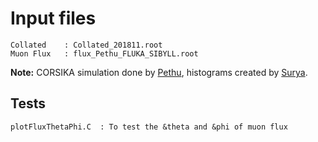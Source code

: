 # Input files

```
Collated	: Collated_201811.root
Muon Flux	: flux_Pethu_FLUKA_SIBYLL.root
```
**Note:** CORSIKA simulation done by [Pethu](https://github.com/PethurajS13),
histograms created by [Surya](https://github.com/suryamondal).

## Tests
```
plotFluxThetaPhi.C	: To test the &theta and &phi of muon flux
```
